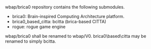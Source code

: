 
wbap/brica0 repository contains the following submodules.

* brica0:  Brain-inspired Computing Architecture platform.
* brica0\_based\_citta:  bcitta (brica-based CITTA)
* rogue: rogue game engine

wbap/brica0 shall be renamed to wbap/V0.
brica0\based\citta may be renamed to simply bcitta.


